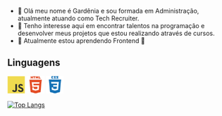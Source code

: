 - 👋 Olá meu nome é Gardênia e sou formada em Administração, atualmente atuando como Tech Recruiter.
- 👀 Tenho interesse aqui em encontrar talentos na programação e desenvolver meus projetos que estou realizando através de cursos.
- 🌱 Atualmente estou aprendendo Frontend 💙	

## Linguagens
<img src="https://raw.githubusercontent.com/devicons/devicon/master/icons/javascript/javascript-original.svg" alt="javascript" width="40" height="40" style="max-width:100%;"></img>
<img src="https://raw.githubusercontent.com/devicons/devicon/master/icons/html5/html5-plain-wordmark.svg" alt="html5" width="40" height="40" style="max-width:100%;"></img>
<img src="https://raw.githubusercontent.com/devicons/devicon/master/icons/css3/css3-plain-wordmark.svg" alt="css3" width="40" height="40" style="max-width:100%;"></img>

[![Top Langs](https://github-readme-stats.vercel.app/api/top-langs/?username=gardeniaftech)](https://github.com/gardeniaftech/github-readme-stats)
           
